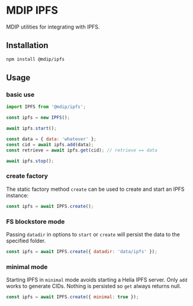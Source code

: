 # MDIP IPFS

MDIP utilities for integrating with IPFS.

## Installation

```bash
npm install @mdip/ipfs
```

## Usage

### basic use

```js
import IPFS from '@mdip/ipfs';

const ipfs = new IPFS();

await ipfs.start();

const data = { data: 'whatever' };
const cid = await ipfs.add(data);
const retrieve = await ipfs.get(cid); // retrieve == data

await ipfs.stop();
```

### create factory

The static factory method `create` can be used to create and start an IPFS instance:

```js
const ipfs = await IPFS.create();
```

### FS blockstore mode

Passing `datadir` in options to `start` or `create` will persist the data to the specified folder.

```js
const ipfs = await IPFS.create({ datadir: 'data/ipfs' });
```

### minimal mode

Starting IPFS in `minimal` mode avoids starting a Helia IPFS server.
Only `add` works to generate CIDs. Nothing is persisted so `get` always returns null.

```js
const ipfs = await IPFS.create({ minimal: true });
```
